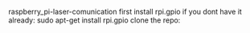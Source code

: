 raspberry_pi-laser-comunication
first install rpi.gpio if you dont have it already:
sudo apt-get install rpi.gpio
clone the repo:
